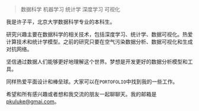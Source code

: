 > 数据科学 机器学习 统计学 深度学习 可视化

我是许子平，北京大学数据科学专业的本科生。



研究兴趣主要在数据科学的相关技术，包括深度学习、统计学、数据可视化。热爱计算技术和统计学模型。之前的研究只要在空气污染数据分析、数据可视化和生成对抗网络。



坚信通过数据人们能够更好地理解这个世界。梦想是开发更好的数据分析模型和工具。



同样热爱平面设计和棒垒球。大家可以在``PORTOFOLIO``中找到我的一些工作。



希望和所有感兴趣或者想和我交流的朋友一起聊聊天。我的邮箱是[pkuluke@gmai.com](pkuluke@gmai.com)。

